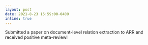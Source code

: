 ```yaml
---
layout: post
date: 2021-8-23 15:59:00-0400
inline: true
---
```


Submitted a paper on document-level relation extraction to ARR and received positive meta-review!